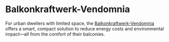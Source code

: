 # Balkonkraftwerk-Vendomnia
For urban dwellers with limited space, the [ Balkonkraftwerk-Vendomnia](https://vendomnia.com/) offers a smart, compact solution to reduce energy costs and environmental impact—all from the comfort of their balconies.

